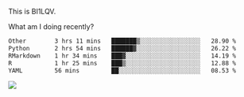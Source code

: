 This is BI1LQV.

What am I doing recently?

<!--START_SECTION:waka-->

```txt
Other        3 hrs 11 mins   ███████▒░░░░░░░░░░░░░░░░░   28.90 %
Python       2 hrs 54 mins   ██████▓░░░░░░░░░░░░░░░░░░   26.22 %
RMarkdown    1 hr 34 mins    ███▓░░░░░░░░░░░░░░░░░░░░░   14.19 %
R            1 hr 25 mins    ███▒░░░░░░░░░░░░░░░░░░░░░   12.88 %
YAML         56 mins         ██░░░░░░░░░░░░░░░░░░░░░░░   08.53 %
```

<!--END_SECTION:waka-->

<img src="https://github-readme-stats.vercel.app/api?username=bi1lqv&show_icons=true&count_private=true">
